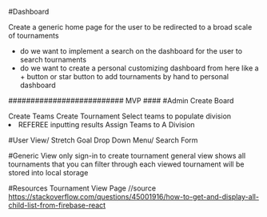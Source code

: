 #Dashboard

Create a generic home page for the user to be redirected to a broad scale of tournaments
- do we want to implement a search on the dashboard for the user to search tournaments
- do we want to create a personal customizing dashboard from here like a + button or star button to add tournaments by hand to personal dashboard


########################## MVP ####
#Admin
Create Board <form>
Create Teams <form>
Create Tournament <form>
Select teams to populate division <li>
REFEREE inputting results <form>
Assign Teams to A Division <form>


#User View/ Stretch Goal
Drop Down Menu/ Search Form

#Generic View
only sign-in to create tournament
general view shows all tournaments that you can filter through
each viewed tournament will be stored into local storage

#Resources
Tournament View Page
//source https://stackoverflow.com/questions/45001916/how-to-get-and-display-all-child-list-from-firebase-react

